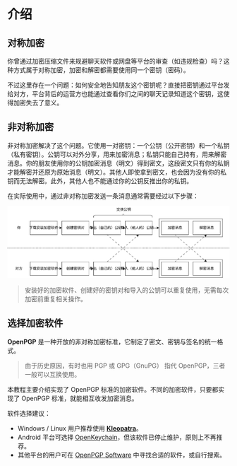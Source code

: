 # 介绍

## 对称加密

你曾通过加密压缩文件来规避聊天软件或网盘等平台的审查（如违规检查）吗？这种方式属于对称加密，加密和解密都需要使用同一个密钥（密码）。

不过这里存在一个问题：如何安全地告知朋友这个密钥呢？直接把密钥通过平台发给对方，平台背后的运营方也能通过查看你们之间的聊天记录知道这个密钥，这使得加密失去了意义。

## 非对称加密

非对称加密解决了这个问题。它使用一对密钥：一个公钥（公开密钥）和一个私钥（私有密钥）。公钥可以对外分享，用来加密消息；私钥只能自己持有，用来解密消息。你的朋友使用你的公钥加密消息（明文）得到密文，这段密文只有你的私钥才能解密并还原为原始消息（明文）。其他人即使拿到密文，也会因为没有你的私钥而无法解密。此外，其他人也不能通过你的公钥反推出你的私钥。

在实际使用中，通过非对称加密发送一条消息通常需要经过以下步骤：

![步骤概览](introduction/step-overview.svg)

> 安装好的加密软件、创建好的密钥对和导入的公钥可以重复使用，无需每次加密前重复相关操作。

## 选择加密软件

**OpenPGP** 是一种开放的非对称加密标准，它制定了密文、密钥与签名的统一格式。

> 由于历史原因，有时也用 PGP 或 GPG（GnuPG） 指代 OpenPGP，三者一般可以互换使用。

本教程主要介绍实现了 OpenPGP 标准的加密软件。不同的加密软件，只要都实现了 OpenPGP 标准，就能相互收发加密消息。

软件选择建议：

- Windows / Linux 用户推荐使用 **[Kleopatra](kleopatra.md)**。
- Android 平台可选择 [OpenKeychain](openkeychain.md)，但该软件已停止维护，原则上不再推荐。
- 其他平台的用户可在 [OpenPGP Software](https://www.openpgp.org/software/) 中寻找合适的软件，或自行搜索。